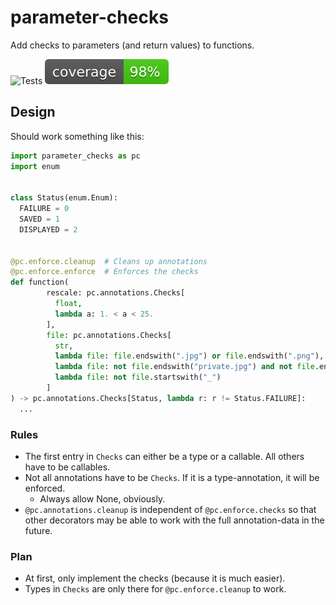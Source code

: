 # parameter-checks

Add checks to parameters (and return values) to functions. 


![Tests](https://github.com/snimu/parameter-checks/actions/workflows/tests.yml/badge.svg)
![Coverage](coverage.svg)


## Design

Should work something like this:

```python
import parameter_checks as pc
import enum


class Status(enum.Enum):
  FAILURE = 0
  SAVED = 1
  DISPLAYED = 2


@pc.enforce.cleanup  # Cleans up annotations
@pc.enforce.enforce  # Enforces the checks
def function(
        rescale: pc.annotations.Checks[
          float,
          lambda a: 1. < a < 25.
        ],
        file: pc.annotations.Checks[
          str,
          lambda file: file.endswith(".jpg") or file.endswith(".png"),
          lambda file: not file.endswith("private.jpg") and not file.endswith("private.jpg"),
          lambda file: not file.startswith("_")
        ]
) -> pc.annotations.Checks[Status, lambda r: r != Status.FAILURE]:
  ...
```

### Rules

- The first entry in `Checks` can either be a type or a callable. All others have to be callables. 
- Not all annotations have to be `Checks`. If it is a type-annotation, it will be enforced.
  - Always allow None, obviously. 
- `@pc.annotations.cleanup` is independent of `@pc.enforce.checks` so that other decorators may be able to work with 
the full annotation-data in the future. 


### Plan

- At first, only implement the checks (because it is much easier).
- Types in `Checks` are only there for `@pc.enforce.cleanup` to work.

